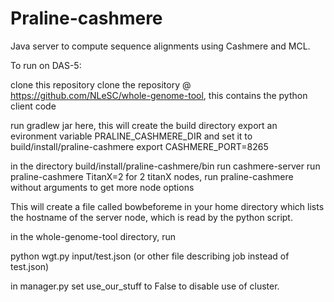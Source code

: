 # Praline-cashmere
Java server to compute sequence alignments using Cashmere and MCL.

To run on DAS-5:

clone this repository
clone the repository @ https://github.com/NLeSC/whole-genome-tool, this contains the python client code

run gradlew jar here, this will create the build directory
export an evironment variable PRALINE_CASHMERE_DIR and set it to build/install/praline-cashmere
export CASHMERE_PORT=8265

in the directory build/install/praline-cashmere/bin
run cashmere-server
run praline-cashmere TitanX=2
for 2 titanX nodes, run praline-cashmere without arguments to get more node options

This will create a file called bowbeforeme in your home directory which lists the hostname of the server node, 
which is read by the python script. 

in the whole-genome-tool directory, run 

python wgt.py input/test.json 
(or other file describing job instead of test.json)

in manager.py set use_our_stuff to False to disable use of cluster.
